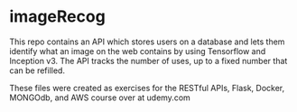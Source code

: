 # imageRecog
This repo contains an API which stores users on a database and lets them identify what an image on the web contains by using Tensorflow and Inception v3. The API tracks the number of uses, up to a fixed number that can be refilled.

These files were created as exercises for the RESTful APIs, Flask, Docker, MONGOdb, and AWS course over at udemy.com
